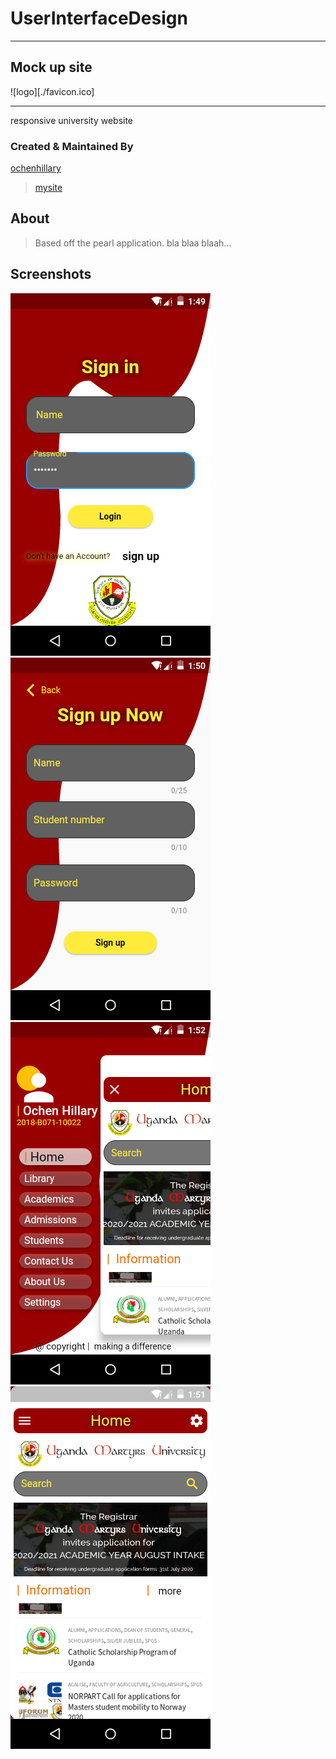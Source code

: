 
# __UserInterfaceDesign__
___
## Mock up site

![logo][./favicon.ico]
***
responsive university website

### Created & Maintained By

  [ochenhillary](https://github.com/occn8)
  > [mysite](https://...mysite..)


## About

> Based off the pearl application.
> bla blaa blaah...

## Screenshots
![screenshots](./1-login.png)
![screenshots](./2-signup.png)
![screenshots](./3-nav.png)
![screenshots](./4-home.png)

